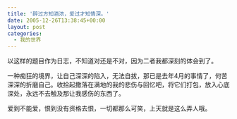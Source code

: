 ```yaml
---
title: '醉过方知酒浓，爱过才知情深。'
date: 2005-12-26T13:38:45+00:00
layout: post
categories:
  - 我的世界
---
```


以这样的题目作为日志，不知道对还是不对，因为二者我都深刻的体会到了。

一种痴狂的境界，让自己深深的陷入，无法自拔，那已是去年4月的事情了，何苦深深的折磨自己。收拾起撒落在满地的我的悲伤与回忆吧，将它们打包，放入心底深处，永远不去触及那让我感伤的东西了。

爱到不能爱，恨到没有资格去恨，一切都那么可笑，上天就是这么弄人哦。